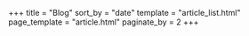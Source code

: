 +++
title = "Blog"
sort_by = "date"
template = "article_list.html"
page_template = "article.html"
paginate_by = 2
+++

